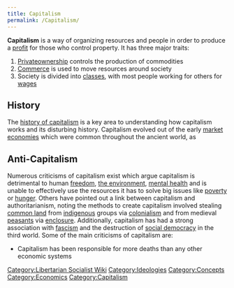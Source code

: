 ```yaml
---
title: Capitalism
permalink: /Capitalism/
---
```


**Capitalism** is a way of organizing resources and people in order to
produce a [profit](Surplus_Value "wikilink") for those who control
property. It has three major traits:

1.  [Privateownership](Private_Property "wikilink") controls the
    production of commodities
2.  [Commerce](Markets "wikilink") is used to move resources around
    society
3.  Society is divided into [classes](Class "wikilink"), with most
    people working for others for [wages](Wage_Labour "wikilink")

## History

The [history of capitalism](History_of_Capitalism "wikilink") is a key
area to understanding how capitalism works and its disturbing history.
Capitalism evolved out of the early [market
economies](Markets "wikilink") which were common throughout the ancient
world, as

## Anti-Capitalism

Numerous criticisms of capitalism exist which argue capitalism is
detrimental to human [freedom](freedom "wikilink"), [the
environment](Ecocide "wikilink"), [mental
health](Mental_Health "wikilink") and is unable to effectively use the
resources it has to solve big issues like [poverty](poverty "wikilink")
or [hunger](hunger "wikilink"). Others have pointed out a link between
capitalism and authoritarianism, noting the methods to create capitalism
involved stealing [common land](Commons "wikilink") from
[indigenous](Indigenous_People "wikilink") groups via
[colonialism](colonialism "wikilink") and from medieval
[peasants](peasants "wikilink") via [enclosure](enclosure "wikilink").
Additionally, capitalism has had a strong association with
[fascism](fascism "wikilink") and the destruction of [social
democracy](Social_Democracy "wikilink") in the third world. Some of the
main criticisms of capitalism are:

- Capitalism has been responsible for more deaths than any other
  economic systems

[Category:Libertarian Socialist
Wiki](Category:Libertarian_Socialist_Wiki "wikilink")
[Category:Ideologies](Category:Ideologies "wikilink")
[Category:Concepts](Category:Concepts "wikilink")
[Category:Economics](Category:Economics "wikilink")
[Category:Capitalism](Category:Capitalism "wikilink")